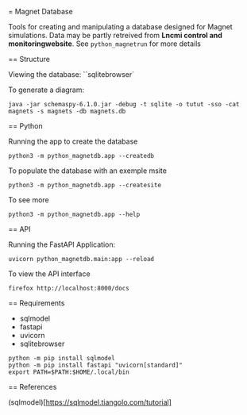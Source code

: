 = Magnet Database

Tools for creating and manipulating a database designed for Magnet simulations.
Data may be partly retreived from **Lncmi control and monitoringwebsite**.
See `python_magnetrun` for more details

== Structure

Viewing the database: ``sqlitebrowser`

To generate a diagram:

```
java -jar schemaspy-6.1.0.jar -debug -t sqlite -o tutut -sso -cat magnets -s magnets -db magnets.db
```

== Python

Running the app to create the database

```
python3 -m python_magnetdb.app --createdb
``` 

To populate the database with an exemple msite

```
python3 -m python_magnetdb.app --createsite
```

To see more

```
python3 -m python_magnetdb.app --help
```

== API

Running the FastAPI Application:

```
uvicorn python_magnetdb.main:app --reload
``` 

To view the API interface

```
firefox http://localhost:8000/docs
```

== Requirements

* sqlmodel
* fastapi
* uvicorn
* sqlitebrowser

```
python -m pip install sqlmodel
python -m pip install fastapi "uvicorn[standard]"
export PATH=$PATH:$HOME/.local/bin
```

== References

(sqlmodel)[https://sqlmodel.tiangolo.com/tutorial]